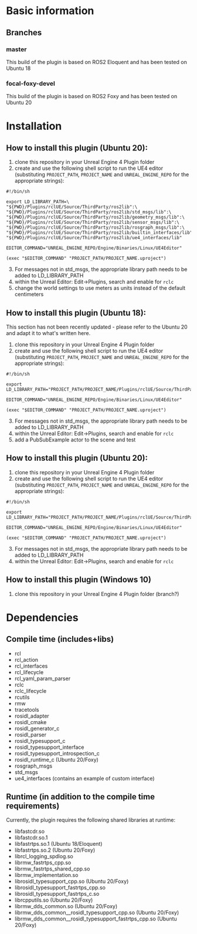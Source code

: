 # Basic information
## Branches
### master
This build of the plugin is based on ROS2 Eloquent and has been tested on Ubuntu 18
### focal-foxy-devel
This build of the plugin is based on ROS2 Foxy and has been tested on Ubuntu 20

# Installation

## How to install this plugin (Ubuntu 20):
1. clone this repository in your Unreal Engine 4 Plugin folder
2. create and use the following shell script to run the UE4 editor (substituting `PROJECT_PATH`, `PROJECT_NAME` and `UNREAL_ENGINE_REPO` for the appropriate strings):
```
#!/bin/sh

export LD_LIBRARY_PATH=\
"${PWD}/Plugins/rclUE/Source/ThirdParty/ros2lib":\
"${PWD}/Plugins/rclUE/Source/ThirdParty/ros2lib/std_msgs/lib":\
"${PWD}/Plugins/rclUE/Source/ThirdParty/ros2lib/geometry_msgs/lib":\
"${PWD}/Plugins/rclUE/Source/ThirdParty/ros2lib/sensor_msgs/lib":\
"${PWD}/Plugins/rclUE/Source/ThirdParty/ros2lib/rosgraph_msgs/lib":\
"${PWD}/Plugins/rclUE/Source/ThirdParty/ros2lib/builtin_interfaces/lib":\
"${PWD}/Plugins/rclUE/Source/ThirdParty/ros2lib/ue4_interfaces/lib"

EDITOR_COMMAND="UNREAL_ENGINE_REPO/Engine/Binaries/Linux/UE4Editor"

(exec "$EDITOR_COMMAND" "PROJECT_PATH/PROJECT_NAME.uproject")
```
3. For messages not in std_msgs, the appropriate library path needs to be added to LD_LIBRARY_PATH
4. within the Unreal Editor: Edit->Plugins, search and enable for `rclc`
5. change the world settings to use meters as units instead of the default centimeters

## How to install this plugin (Ubuntu 18):
This section has not been recently updated - please refer to the Ubuntu 20 and adapt it to what's written here.
1. clone this repository in your Unreal Engine 4 Plugin folder
2. create and use the following shell script to run the UE4 editor (substituting `PROJECT_PATH`, `PROJECT_NAME` and `UNREAL_ENGINE_REPO` for the appropriate strings):
```
#!/bin/sh

export LD_LIBRARY_PATH="PROJECT_PATH/PROJECT_NAME/Plugins/rclUE/Source/ThirdParty/ros2lib":"PROJECT_PATH/PROJECT_NAME/Plugins/rclUE/Source/ThirdParty/ros2lib/std_msgs/lib"

EDITOR_COMMAND="UNREAL_ENGINE_REPO/Engine/Binaries/Linux/UE4Editor"

(exec "$EDITOR_COMMAND" "PROJECT_PATH/PROJECT_NAME.uproject")
```
3. For messages not in std_msgs, the appropriate library path needs to be added to LD_LIBRARY_PATH
4. within the Unreal Editor: Edit->Plugins, search and enable for `rclc`
5. add a PubSubExample actor to the scene and test

## How to install this plugin (Ubuntu 20):
1. clone this repository in your Unreal Engine 4 Plugin folder
2. create and use the following shell script to run the UE4 editor (substituting `PROJECT_PATH`, `PROJECT_NAME` and `UNREAL_ENGINE_REPO` for the appropriate strings):
```
#!/bin/sh

export LD_LIBRARY_PATH="PROJECT_PATH/PROJECT_NAME/Plugins/rclUE/Source/ThirdParty/ros2lib":"PROJECT_PATH/PROJECT_NAME/Plugins/rclUE/Source/ThirdParty/ros2lib/std_msgs/lib":"PROJECT_PATH/PROJECT_NAME/Plugins/rclUE/Source/ThirdParty/ros2lib/builtin_interfaces/lib/":"PROJECT_PATH/PROJECT_NAME/Plugins/rclUE/Source/ThirdParty/ros2lib/ue4_interfaces/lib/"

EDITOR_COMMAND="UNREAL_ENGINE_REPO/Engine/Binaries/Linux/UE4Editor"

(exec "$EDITOR_COMMAND" "PROJECT_PATH/PROJECT_NAME.uproject")
```
3. For messages not in std_msgs, the appropriate library path needs to be added to LD_LIBRARY_PATH
4. within the Unreal Editor: Edit->Plugins, search and enable for `rclc`

## How to install this plugin (Windows 10)
1. clone this repository in your Unreal Engine 4 Plugin folder (branch?)

# Dependencies
## Compile time (includes+libs)
- rcl
- rcl_action
- rcl_interfaces
- rcl_lifecycle
- rcl_yaml_param_parser
- rclc
- rclc_lifecycle
- rcutils
- rmw
- tracetools
- rosidl_adapter
- rosidl_cmake
- rosidl_generator_c
- rosidl_parser
- rosidl_typesupport_c
- rosidl_typesupport_interface
- rosidl_typesupport_introspection_c
- rosidl_runtime_c (Ubuntu 20/Foxy)
- rosgraph_msgs
- std_msgs
- ue4_interfaces (contains an example of custom interface)
## Runtime (in addition to the compile time requirements)
Currently, the plugin requires the following shared libraries at runtime:
- libfastcdr.so
- libfastcdr.so.1
- libfastrtps.so.1 (Ubuntu 18/Eloquent)
- libfastrtps.so.2 (Ubuntu 20/Foxy)
- librcl_logging_spdlog.so
- librmw_fastrtps_cpp.so
- librmw_fastrtps_shared_cpp.so
- librmw_implementation.so
- librosidl_typesupport_cpp.so (Ubuntu 20/Foxy)
- librosidl_typesupport_fastrtps_cpp.so
- librosidl_typesupport_fastrtps_c.so
- librcpputils.so (Ubuntu 20/Foxy)
- librmw_dds_common.so (Ubuntu 20/Foxy)
- librmw_dds_common__rosidl_typesupport_cpp.so (Ubuntu 20/Foxy)
- librmw_dds_common__rosidl_typesupport_fastrtps_cpp.so (Ubuntu 20/Foxy)
